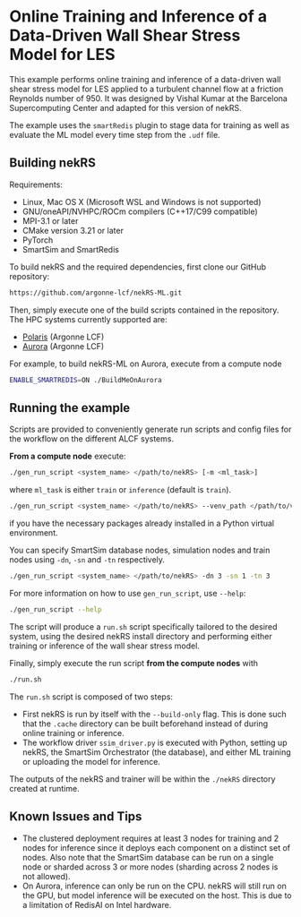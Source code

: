 # Online Training and Inference of a Data-Driven Wall Shear Stress Model for LES

This example performs online training and inference of a data-driven wall shear stress model for LES applied to a turbulent channel flow at a friction Reynolds number of 950.
It was designed by Vishal Kumar at the Barcelona Supercomputing Center and adapted for this version of nekRS.


The example uses the `smartRedis` plugin to stage data for training as well as evaluate the ML model every time step from the `.udf` file.


## Building nekRS

Requirements:
* Linux, Mac OS X (Microsoft WSL and Windows is not supported)
* GNU/oneAPI/NVHPC/ROCm compilers (C++17/C99 compatible)
* MPI-3.1 or later
* CMake version 3.21 or later
* PyTorch
* SmartSim and SmartRedis

To build nekRS and the required dependencies, first clone our GitHub repository:

```sh
https://github.com/argonne-lcf/nekRS-ML.git
```

Then, simply execute one of the build scripts contained in the repository.
The HPC systems currently supported are:
* [Polaris](https://docs.alcf.anl.gov/polaris/) (Argonne LCF)
* [Aurora](https://docs.alcf.anl.gov/aurora/) (Argonne LCF)

For example, to build nekRS-ML on Aurora, execute from a compute node

```sh
ENABLE_SMARTREDIS=ON ./BuildMeOnAurora
```

## Running the example

Scripts are provided to conveniently generate run scripts and config files for the workflow on the different ALCF systems.

**From a compute node** execute:
```sh
./gen_run_script <system_name> </path/to/nekRS> [-m <ml_task>]
```
where `ml_task` is either `train` or `inference` (default is `train`).

```sh
./gen_run_script <system_name> </path/to/nekRS> --venv_path </path/to/venv>
```
if you have the necessary packages already installed in a Python virtual environment.

You can specify SmartSim database nodes, simulation nodes and train nodes using `-dn`,
`-sn` and `-tn` respectively.
```sh
./gen_run_script <system_name> </path/to/nekRS> -dn 3 -sn 1 -tn 3
```

For more information on how to use `gen_run_script`, use `--help`:
```sh
./gen_run_script --help
```

The script will produce a `run.sh` script specifically tailored to the desired system, using the desired nekRS install directory and performing either training or inference of the wall shear stress model.

Finally, simply execute the run script **from the compute nodes** with

```bash
./run.sh
```

The `run.sh` script is composed of two steps:

- First nekRS is run by itself with the `--build-only` flag. This is done such that the `.cache` directory can be built beforehand instead of during online training or inference.
- The workflow driver `ssim_driver.py` is executed with Python, setting up nekRS, the SmartSim Orchestrator (the database), and either ML training or uploading the model for inference.


The outputs of the nekRS and trainer will be within the `./nekRS` directory created at runtime.

## Known Issues and Tips
- The clustered deployment requires at least 3 nodes for training and 2 nodes for inference since it deploys each component on a distinct set of nodes. Also note that the SmartSim database can be run on a single node or sharded across 3 or more nodes (sharding across 2 nodes is not allowed).
- On Aurora, inference can only be run on the CPU. nekRS will still run on the GPU, but model inference will be executed on the host. This is due to a limitation of RedisAI on Intel hardware.
